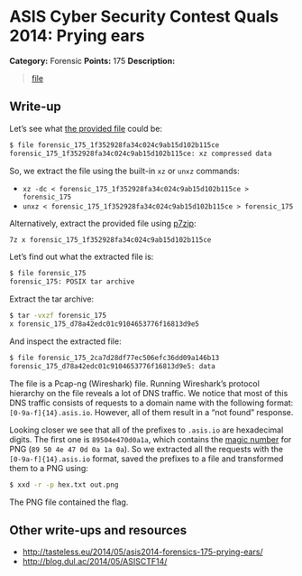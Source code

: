 # ASIS Cyber Security Contest Quals 2014: Prying ears

**Category:** Forensic
**Points:** 175
**Description:**

> [file](forensic_175_1f352928fa34c024c9ab15d102b115ce)

## Write-up

Let’s see what [the provided file](forensic_175_1f352928fa34c024c9ab15d102b115ce) could be:

```bash
$ file forensic_175_1f352928fa34c024c9ab15d102b115ce
forensic_175_1f352928fa34c024c9ab15d102b115ce: xz compressed data
```

So, we extract the file using the built-in `xz` or `unxz` commands:

* `xz -dc < forensic_175_1f352928fa34c024c9ab15d102b115ce > forensic_175`
* `unxz < forensic_175_1f352928fa34c024c9ab15d102b115ce > forensic_175`

Alternatively, extract the provided file using [p7zip](http://p7zip.sourceforge.net/):

```bash
7z x forensic_175_1f352928fa34c024c9ab15d102b115ce
```

Let’s find out what the extracted file is:

```bash
$ file forensic_175
forensic_175: POSIX tar archive
```

Extract the tar archive:

```bash
$ tar -vxzf forensic_175
x forensic_175_d78a42edc01c9104653776f16813d9e5
```

And inspect the extracted file:

```bash
$ file forensic_175_2ca7d28df77ec506efc36dd09a146b13
forensic_175_d78a42edc01c9104653776f16813d9e5: data
```

The file is a Pcap-ng (Wireshark) file. Running Wireshark’s protocol hierarchy on the file reveals a lot of DNS traffic.
We notice that most of this DNS traffic consists of requests to a domain name with the following format: `[0-9a-f]{14}.asis.io`. However, all of them result in a “not found” response.

Looking closer we see that all of the prefixes to `.asis.io` are hexadecimal digits. The first one is `89504e470d0a1a`, which contains the [magic number](http://en.wikipedia.org/wiki/List_of_file_signatures) for PNG (`89 50 4e 47 0d 0a 1a 0a`). So we extracted all the requests with the `[0-9a-f]{14}.asis.io` format, saved the prefixes to a file and transformed them to a PNG using:

```bash
$ xxd -r -p hex.txt out.png
```

The PNG file contained the flag.

## Other write-ups and resources

* <http://tasteless.eu/2014/05/asis2014-forensics-175-prying-ears/>
* <http://blog.dul.ac/2014/05/ASISCTF14/>

